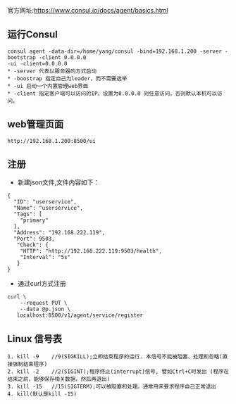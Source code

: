 官方网址:https://www.consul.io/docs/agent/basics.html
## 运行Consul
```
consul agent -data-dir=/home/yang/consul -bind=192.168.1.200 -server -bootstrap -client 0.0.0.0 
-ui -client=0.0.0.0
* -server 代表以服务器的方式启动
* -boostrap 指定自己为leader，而不需要选举
* -ui 启动一个内置管理web界面
* -client 指定客户端可以访问的IP。设置为0.0.0.0 则任意访问，否则默认本机可以访问。 
```
## web管理页面
```
http://192.168.1.200:8500/ui
```
## 注册
* 新建json文件,文件内容如下：
```
{
  "ID": "userservice",
  "Name": "userservice",
  "Tags": [
    "primary"
  ],
  "Address": "192.168.222.119",
  "Port": 9503,
   "Check": {
    "HTTP": "http://192.168.222.119:9503/health",
    "Interval": "5s"
   }
}

```
* 通过curl方式注册
```
curl \
    --request PUT \
    --data @p.json \
   localhost:8500/v1/agent/service/register
```
## Linux 信号表
```
1. kill -9    //9(SIGKILL);立即结束程序的运行. 本信号不能被阻塞、处理和忽略(直接强制结束程序)
2. kill -2    //2(SIGINT);程序终止(interrupt)信号, 譬如Ctrl+C时发出 (程序在结束之前，能够保存相关数据，然后再退出)
3. kill -15   //15(SIGTERM);可以被阻塞和处理。通常用来要求程序自己正常退出
4. kill(默认是kill -15)
```

